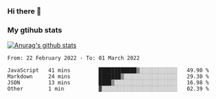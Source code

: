 ### Hi there 👋

### My gtihub stats

[![Anurag's github stats](https://github-readme-stats.vercel.app/api?username=gaozhidong)](https://github.com/gaozhidong/github-readme-stats)

<!--START_SECTION:waka-->

```text
From: 22 February 2022 - To: 01 March 2022

JavaScript   41 mins         ████████████▒░░░░░░░░░░░░   49.90 %
Markdown     24 mins         ███████▒░░░░░░░░░░░░░░░░░   29.30 %
JSON         13 mins         ████▒░░░░░░░░░░░░░░░░░░░░   16.98 %
Other        1 min           ▓░░░░░░░░░░░░░░░░░░░░░░░░   02.39 %
```

<!--END_SECTION:waka-->